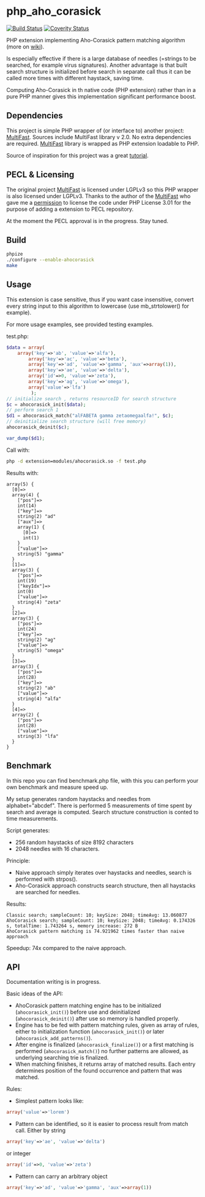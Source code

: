 # php_aho_corasick
[![Build Status](https://travis-ci.org/ph4r05/php_aho_corasick.svg?branch=master)](https://travis-ci.org/ph4r05/php_aho_corasick)
[![Coverity Status](https://scan.coverity.com/projects/7177/badge.svg)](https://scan.coverity.com/projects/ph4r05-php_aho_corasick)

PHP extension implementing Aho-Corasick pattern matching algorithm (more on [wiki]).

Is especially effective if there is a large database of needles (=strings to be searched, for example virus signatures). 
Another advantage is that built search structure is initialized before search in separate call thus it can be called
more times with different haystack, saving time.

Computing Aho-Corasick in th native code (PHP extension) rather than in a pure PHP manner gives this implementation 
significant performance boost.

## Dependencies
This project is simple PHP wrapper of (or interface to) another project: [MultiFast]. Sources include MultiFast library v 2.0.
No extra dependencies are required. [MultiFast] library is wrapped as PHP extension loadable to PHP.

Source of inspiration for this project was a great [tutorial].

## PECL & Licensing
The original project [MultiFast] is licensed under LGPLv3 so this PHP wrapper is also licensed under LGPLv3.
Thanks to the author of the [MultiFast] who gave me a [permission] to license the code under PHP License 3.01 for the purpose
of adding a extension to PECL repository. 

At the moment the PECL approval is in the progress. Stay tuned.

## Build
```bash
phpize
./configure --enable-ahocorasick
make
```

## Usage
This extension is case sensitive, thus if you want case insensitive, convert every string input to this algorithm to 
lowercase (use mb_strtolower() for example).

For more usage examples, see provided testing examples.

test.php:
```php
$data = array(
  	array('key'=>'ab', 'value'=>'alfa'),
		array('key'=>'ac', 'value'=>'beta'),
		array('key'=>'ad', 'value'=>'gamma', 'aux'=>array(1)),
		array('key'=>'ae', 'value'=>'delta'),
		array('id'=>0, 'value'=>'zeta'),
		array('key'=>'ag', 'value'=>'omega'),
		array('value'=>'lfa')
	     );
// initialize search , returns resourceID for search structure
$c = ahocorasick_init($data);
// perform search 1
$d1 = ahocorasick_match("alFABETA gamma zetaomegaalfa!", $c);
// deinitialize search structure (will free memory)
ahocorasick_deinit($c);

var_dump($d1);
```

Call with:
```bash
php -d extension=modules/ahocorasick.so -f test.php
```

Results with:
```
array(5) {
  [0]=>
  array(4) {
    ["pos"]=>
    int(14)
    ["key"]=>
    string(2) "ad"
    ["aux"]=>
    array(1) {
      [0]=>
      int(1)
    }
    ["value"]=>
    string(5) "gamma"
  }
  [1]=>
  array(3) {
    ["pos"]=>
    int(19)
    ["keyIdx"]=>
    int(0)
    ["value"]=>
    string(4) "zeta"
  }
  [2]=>
  array(3) {
    ["pos"]=>
    int(24)
    ["key"]=>
    string(2) "ag"
    ["value"]=>
    string(5) "omega"
  }
  [3]=>
  array(3) {
    ["pos"]=>
    int(28)
    ["key"]=>
    string(2) "ab"
    ["value"]=>
    string(4) "alfa"
  }
  [4]=>
  array(2) {
    ["pos"]=>
    int(28)
    ["value"]=>
    string(3) "lfa"
  }
}
```

## Benchmark
In this repo you can find benchmark.php file, with this you can perform your own benchmark and measure speed up.

My setup generates random haystacks and needles from alphabet="abcdef". There is performed 5 measurements of time spent by search and average is computed.
Search structure construction is conted to time measurements.

Script generates:
  * 256 random haystacks of size 8192 characters
  * 2048 needles with 16 characters.

Principle:
  * Naive approach simply iterates over haystacks and needles, search is performed with strpos().
  * Aho-Corasick approach constructs search structure, then all haystacks are searched for needles.

Results:
```
Classic search; sampleCount: 10; keySize: 2048; timeAvg: 13.060877
AhoCorasick search; sampleCount: 10; keySize: 2048; timeAvg: 0.174326 s, totalTime: 1.743264 s, memory increase: 272 B
AhoCorasick pattern matching is 74.921962 times faster than naive approach
```

Speedup: 74x compared to the naive approach.

## API
Documentation writing is in progress.

Basic ideas of the API:
* AhoCorasick pattern matching engine has to be initialized (`ahocorasick_init()`) before use and deinitialized (`ahocorasick_deinit()`) 
after use so memory is handled properly.
* Engine has to be fed with pattern matching rules, given as array of rules, either to initialization function (`ahocorasick_init()`)
or later (`ahocorasick_add_patterns()`).
* After engine is finalized (`ahocorasick_finalize()`) or a first matching is performed (`ahocorasick_match()`) no further patterns are
allowed, as underlying searching trie is finalized.
* When matching finishes, it returns array of matched results. Each entry determines position of the found occurrence and pattern 
that was matched. 


Rules:
* Simplest pattern looks like: 
```php
array('value'=>'lorem')
```
* Pattern can be identified, so it is easier to process result from match call. Either by string
```php
array('key'=>'ae', 'value'=>'delta')
```
or integer
```php
array('id'=>0, 'value'=>'zeta')
```
* Pattern can carry an arbitrary object
```php
array('key'=>'ad', 'value'=>'gamma', 'aux'=>array(1))
``` 

[wiki]: http://en.wikipedia.org/wiki/Aho%E2%80%93Corasick_string_matching_algorithm
[MultiFast]: http://sourceforge.net/projects/multifast/?source=dlp
[tutorial]: http://devzone.zend.com/446/extension-writing-part-iii-resources/
[permission]: https://sourceforge.net/p/multifast/discussion/1317362/thread/dc5b4a1e/#a0a2